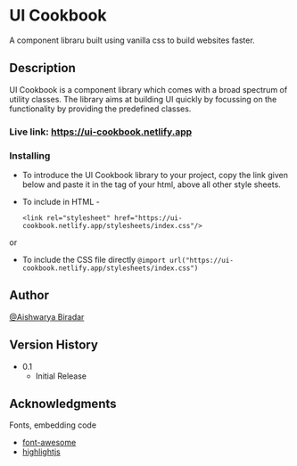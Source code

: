 # UI Cookbook

A component libraru built using vanilla css to build websites faster.

## Description

UI Cookbook is a component library which comes with a broad spectrum of utility classes. The library aims at building UI quickly by focussing on the functionality by providing the predefined classes.

### Live link: https://ui-cookbook.netlify.app

### Installing

- To introduce the UI Cookbook library to your project, copy the link given below and paste it in the <head> tag of your html, above all other style sheets.
- To include in HTML -

  `<link rel="stylesheet" href="https://ui-cookbook.netlify.app/stylesheets/index.css"/>`

or

- To include the CSS file directly `@import url("https://ui-cookbook.netlify.app/stylesheets/index.css")`

## Author

[@Aishwarya Biradar](https://twitter.com/Aishwar85262843)

## Version History

- 0.1
  - Initial Release

## Acknowledgments

Fonts, embedding code

- [font-awesome](https://fontawesome.com/)
- [highlightjs](https://highlightjs.org/)
